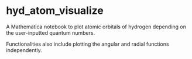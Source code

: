 # hyd_atom_visualize
A Mathematica notebook to plot atomic orbitals of hydrogen depending on the user-inputted quantum numbers.

Functionalities also include plotting the angular and radial functions independently.
